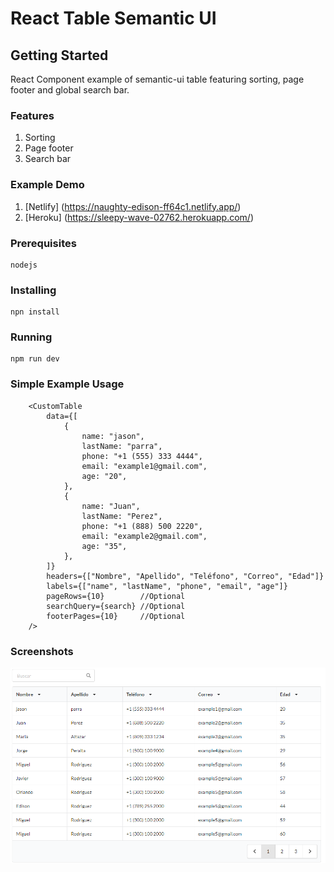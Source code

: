 # React Table Semantic UI

## Getting Started

React Component example of semantic-ui table featuring sorting, page footer and global search bar.

### Features

1. Sorting
2. Page footer
3. Search bar

### Example Demo

1. [Netlify] (https://naughty-edison-ff64c1.netlify.app/)
2. [Heroku] (https://sleepy-wave-02762.herokuapp.com/)

### Prerequisites

```
nodejs
```

### Installing

```
npn install
```

### Running

```
npm run dev
```

### Simple Example Usage

```
  	<CustomTable
		data={[
			{
				name: "jason",
				lastName: "parra",
				phone: "+1 (555) 333 4444",
				email: "example1@gmail.com",
				age: "20",
			},
			{
				name: "Juan",
				lastName: "Perez",
				phone: "+1 (888) 500 2220",
				email: "example2@gmail.com",
				age: "35",
			},
		]}
		headers={["Nombre", "Apellido", "Teléfono", "Correo", "Edad"]}
		labels={["name", "lastName", "phone", "email", "age"]}
		pageRows={10}        //Optional
		searchQuery={search} //Optional
		footerPages={10}     //Optional
	/>
```

### Screenshots

![alt text](./assets/capture_1.png)
